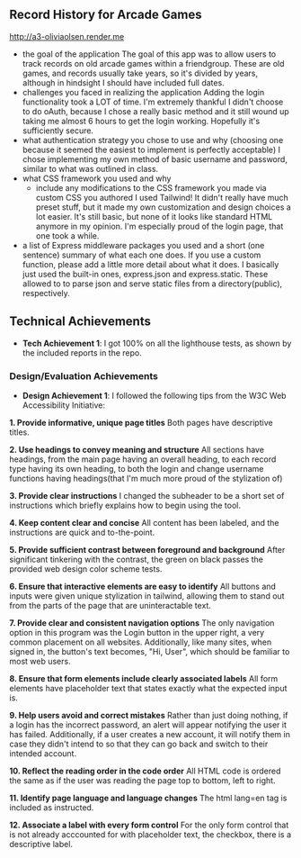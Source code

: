 ## Record History for Arcade Games

http://a3-oliviaolsen.render.me

- the goal of the application
The goal of this app was to allow users to track records on old arcade games within a friendgroup. These are old games, and records usually take years, so it's divided by years, although in hindsight I should have included full dates.
- challenges you faced in realizing the application
Adding the login functionality took a LOT of time. I'm extremely thankful I didn't choose to do oAuth, because I chose a really basic method and it still wound up taking me almost 6 hours to get the login working. Hopefully it's sufficiently secure.
- what authentication strategy you chose to use and why (choosing one because it seemed the easiest to implement is perfectly acceptable)
I chose implementing my own method of basic username and password, similar to what was outlined in class.
- what CSS framework you used and why
  - include any modifications to the CSS framework you made via custom CSS you authored
I used Tailwind! It didn't really have much preset stuff, but it made my own customization and design choices a lot easier. It's still basic, but none of it looks like standard HTML anymore in my opinion. I'm especially proud of the login page, that one took a while.
- a list of Express middleware packages you used and a short (one sentence) summary of what each one does. If you use a custom function, please add a little more detail about what it does.
I basically just used the built-in ones, express.json and express.static. These allowed to to parse json and serve static files from a directory(public), respectively.

## Technical Achievements
- **Tech Achievement 1**: I got 100% on all the lighthouse tests, as shown by the included reports in the repo.

### Design/Evaluation Achievements
- **Design Achievement 1**: I followed the following tips from the W3C Web Accessibility Initiative:
  
**1. Provide informative, unique page titles**
Both pages have descriptive titles.

**2. Use headings to convey meaning and structure**
All sections have headings, from the main page having an overall heading, to each record type having its own heading, to both the login and change username functions having headings(that I'm much more proud of the stylization of)

**3. Provide clear instructions**
I changed the subheader to be a short set of instructions which briefly explains how to begin using the tool.

**4. Keep content clear and concise**
All content has been labeled, and the instructions are quick and to-the-point.

**5. Provide sufficient contrast between foreground and background**
After significant tinkering with the contrast, the green on black passes the provided web design color scheme tests.

**6. Ensure that interactive elements are easy to identify**
All buttons and inputs were given unique stylization in tailwind, allowing them to stand out from the parts of the page that are uninteractable text.

**7. Provide clear and consistent navigation options**
The only navigation option in this program was the Login button in the upper right, a very common placement on all websites. Additionally, like many sites, when signed in, the button's text becomes, "Hi, User", which should be familiar to most web users.

**8. Ensure that form elements include clearly associated labels**
All form elements have placeholder text that states exactly what the expected input is.

**9. Help users avoid and correct mistakes**
Rather than just doing nothing, if a login has the incorrect password, an alert will appear notifying the user it has failed. Additionally, if a user creates a new account, it will notify them in case they didn't intend to so that they can go back and switch to their intended account.

**10. Reflect the reading order in the code order**
All HTML code is ordered the same as if the user was reading the page top to bottom, left to right.

**11. Identify page language and language changes**
The html lang=en tag is included as instructed.

**12. Associate a label with every form control**
For the only form control that is not already acccounted for with placeholder text, the checkbox, there is a descriptive label.
